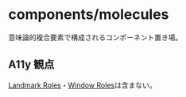 # components/molecules

意味論的複合要素で構成されるコンポーネント置き場。

## A11y 観点

[Landmark Roles](https://developer.mozilla.org/ja/docs/Web/Accessibility/ARIA/ARIA_Techniques#landmark_roles)・[Window Roles](https://developer.mozilla.org/ja/docs/Web/Accessibility/ARIA/ARIA_Techniques#window_roles)は含まない。
